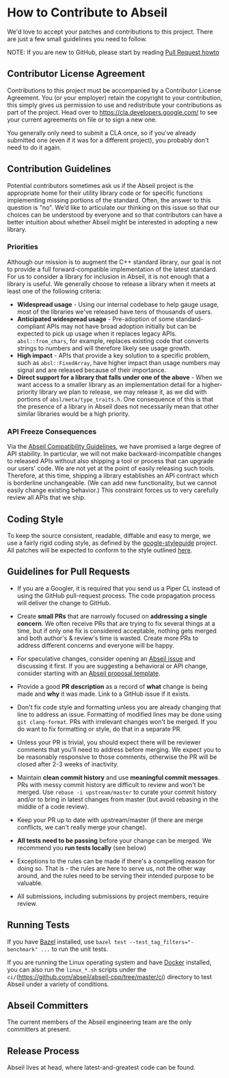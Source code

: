 # How to Contribute to Abseil

We'd love to accept your patches and contributions to this project. There are
just a few small guidelines you need to follow.

NOTE: If you are new to GitHub, please start by reading [Pull Request
howto](https://help.github.com/articles/about-pull-requests/)

## Contributor License Agreement

Contributions to this project must be accompanied by a Contributor License
Agreement. You (or your employer) retain the copyright to your contribution,
this simply gives us permission to use and redistribute your contributions as
part of the project. Head over to <https://cla.developers.google.com/> to see
your current agreements on file or to sign a new one.

You generally only need to submit a CLA once, so if you've already submitted one
(even if it was for a different project), you probably don't need to do it
again.

## Contribution Guidelines

Potential contributors sometimes ask us if the Abseil project is the appropriate
home for their utility library code or for specific functions implementing
missing portions of the standard. Often, the answer to this question is "no".
We’d like to articulate our thinking on this issue so that our choices can be
understood by everyone and so that contributors can have a better intuition
about whether Abseil might be interested in adopting a new library.

### Priorities

Although our mission is to augment the C++ standard library, our goal is not to
provide a full forward-compatible implementation of the latest standard. For us
to consider a library for inclusion in Abseil, it is not enough that a library
is useful. We generally choose to release a library when it meets at least one
of the following criteria:

*   **Widespread usage** - Using our internal codebase to help gauge usage, most
    of the libraries we've released have tens of thousands of users.
*   **Anticipated widespread usage** - Pre-adoption of some standard-compliant
    APIs may not have broad adoption initially but can be expected to pick up
    usage when it replaces legacy APIs. `absl::from_chars`, for example,
    replaces existing code that converts strings to numbers and will therefore
    likely see usage growth.
*   **High impact** - APIs that provide a key solution to a specific problem,
    such as `absl::FixedArray`, have higher impact than usage numbers may signal
    and are released because of their importance.
*   **Direct support for a library that falls under one of the above** - When we
    want access to a smaller library as an implementation detail for a
    higher-priority library we plan to release, we may release it, as we did
    with portions of `absl/meta/type_traits.h`. One consequence of this is that
    the presence of a library in Abseil does not necessarily mean that other
    similar libraries would be a high priority.

### API Freeze Consequences

Via the
[Abseil Compatibility Guidelines](https://abseil.io/about/compatibility), we
have promised a large degree of API stability. In particular, we will not make
backward-incompatible changes to released APIs without also shipping a tool or
process that can upgrade our users' code. We are not yet at the point of easily
releasing such tools. Therefore, at this time, shipping a library establishes an
API contract which is borderline unchangeable. (We can add new functionality,
but we cannot easily change existing behavior.) This constraint forces us to
very carefully review all APIs that we ship.


## Coding Style

To keep the source consistent, readable, diffable and easy to merge, we use a
fairly rigid coding style, as defined by the
[google-styleguide](https://github.com/google/styleguide) project. All patches
will be expected to conform to the style outlined
[here](https://google.github.io/styleguide/cppguide.html).

## Guidelines for Pull Requests

*   If you are a Googler, it is required that you send us a Piper CL instead of
    using the GitHub pull-request process. The code propagation process will
    deliver the change to GitHub.

*   Create **small PRs** that are narrowly focused on **addressing a single
    concern**. We often receive PRs that are trying to fix several things at a
    time, but if only one fix is considered acceptable, nothing gets merged and
    both author's & review's time is wasted. Create more PRs to address
    different concerns and everyone will be happy.

*   For speculative changes, consider opening an [Abseil
    issue](https://github.com/abseil/abseil-cpp/issues) and discussing it first.
    If you are suggesting a behavioral or API change, consider starting with an
    [Abseil proposal template](ABSEIL_ISSUE_TEMPLATE.md).

*   Provide a good **PR description** as a record of **what** change is being
    made and **why** it was made. Link to a GitHub issue if it exists.

*   Don't fix code style and formatting unless you are already changing that
    line to address an issue. Formatting of modified lines may be done using
   `git clang-format`. PRs with irrelevant changes won't be merged. If
    you do want to fix formatting or style, do that in a separate PR.

*   Unless your PR is trivial, you should expect there will be reviewer comments
    that you'll need to address before merging. We expect you to be reasonably
    responsive to those comments, otherwise the PR will be closed after 2-3
    weeks of inactivity.

*   Maintain **clean commit history** and use **meaningful commit messages**.
    PRs with messy commit history are difficult to review and won't be merged.
    Use `rebase -i upstream/master` to curate your commit history and/or to
    bring in latest changes from master (but avoid rebasing in the middle of a
    code review).

*   Keep your PR up to date with upstream/master (if there are merge conflicts,
    we can't really merge your change).

*   **All tests need to be passing** before your change can be merged. We
    recommend you **run tests locally** (see below)

*   Exceptions to the rules can be made if there's a compelling reason for doing
    so. That is - the rules are here to serve us, not the other way around, and
    the rules need to be serving their intended purpose to be valuable.

*   All submissions, including submissions by project members, require review.

## Running Tests

If you have [Bazel](https://bazel.build/) installed, use `bazel test
--test_tag_filters="-benchmark" ...` to run the unit tests.

If you are running the Linux operating system and have
[Docker](https://www.docker.com/) installed, you can also run the `linux_*.sh`
scripts under the `ci/`(https://github.com/abseil/abseil-cpp/tree/master/ci)
directory to test Abseil under a variety of conditions.

## Abseil Committers

The current members of the Abseil engineering team are the only committers at
present.

## Release Process

Abseil lives at head, where latest-and-greatest code can be found.
